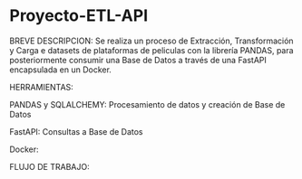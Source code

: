 # Proyecto-ETL-API  

BREVE DESCRIPCION:
Se realiza un proceso de Extracción, Transformación y Carga e datasets de plataformas de peliculas con la librería PANDAS, para posteriormente consumir una Base de Datos a través de una FastAPI encapsulada en un Docker.

HERRAMIENTAS:

PANDAS y SQLALCHEMY: Procesamiento de datos y creación de Base de Datos

FastAPI: Consultas a Base de Datos

Docker: 

FLUJO DE TRABAJO:
